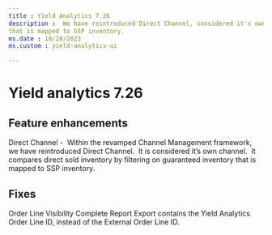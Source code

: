 ```yaml
---
title : Yield Analytics 7.26
description :  We have reintroduced Direct Channel, considered it's own channel, that compares direct sold inventory by filtering on guaranteed inventory
that is mapped to SSP inventory.   
ms.date : 10/28/2023
ms.custom : yield-analytics-ui

---
```



# Yield analytics 7.26

## Feature enhancements

Direct Channel -  Within the revamped Channel Management framework, we
have reintroduced Direct Channel.  It is considered it’s own channel. 
It compares direct sold inventory by filtering on guaranteed inventory
that is mapped to SSP inventory.

## Fixes

Order Line Visibility Complete Report Export contains the Yield
Analytics Order Line ID, instead of the External Order Line ID.
